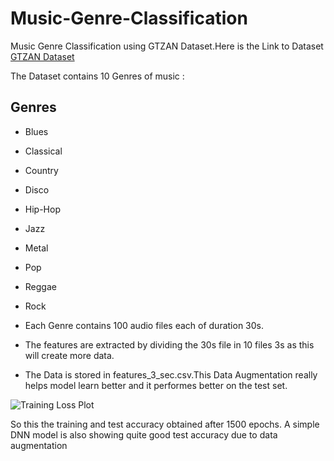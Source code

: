 # Music-Genre-Classification

Music Genre Classification using GTZAN Dataset.Here is the Link to Dataset [GTZAN Dataset](https://www.kaggle.com/andradaolteanu/gtzan-dataset-music-genre-classification)

The Dataset contains 10 Genres of music :
## Genres
* Blues
* Classical
* Country
* Disco
* Hip-Hop
* Jazz
* Metal
* Pop
* Reggae
* Rock

* Each Genre contains 100 audio files each of duration 30s.
* The features are extracted by dividing the 30s file in 10 files 3s as this will create more data.
* The Data is stored in features_3_sec.csv.This Data Augmentation really helps model learn better and it performes better on the test set.



![Training Loss Plot](https://github.com/KunalVaidya99/Music-Genre-Classification/blob/master/musicgenre.PNG)

So this the training and test accuracy obtained after 1500 epochs.
A simple DNN model is also showing quite good test accuracy due to data augmentation
